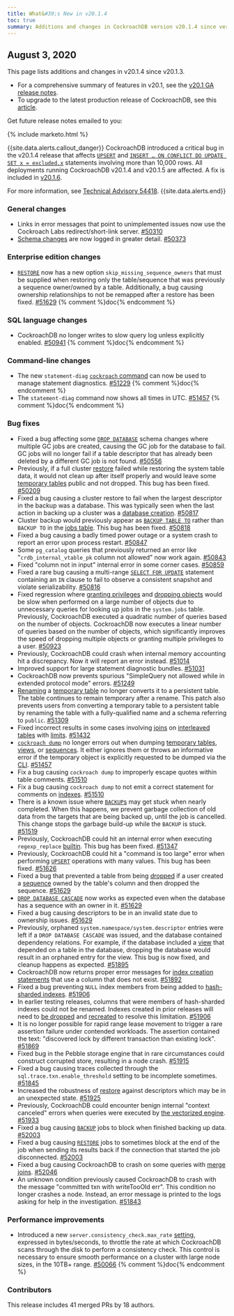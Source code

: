 ```yaml
---
title: What&#39;s New in v20.1.4
toc: true
summary: Additions and changes in CockroachDB version v20.1.4 since version v20.1.3
---
```


## August 3, 2020

This page lists additions and changes in v20.1.4 since v20.1.3.

- For a comprehensive summary of features in v20.1, see the [v20.1 GA release notes](v20.1.0.html).
- To upgrade to the latest production release of CockroachDB, see this [article](../stable/upgrade-cockroach-version.html).

Get future release notes emailed to you:

{% include marketo.html %}

{{site.data.alerts.callout_danger}}
CockroachDB introduced a critical bug in the v20.1.4 release that affects [`UPSERT`](../v20.1/upsert.html) and [`INSERT … ON CONFLICT DO UPDATE SET x = excluded.x`](../v20.1/insert.html#on-conflict-clause) statements involving more than 10,000 rows. All deployments running CockroachDB v20.1.4 and v20.1.5 are affected. A fix is included in [v20.1.6](../releases/v20.1.6.html).

For more information, see [Technical Advisory 54418](../advisories/a54418.html).
{{site.data.alerts.end}}

### General changes

- Links in error messages that point to unimplemented issues now use the Cockroach Labs redirect/short-link server. [#50310][#50310]
- [Schema changes](../v20.1/online-schema-changes.html) are now logged in greater detail. [#50373][#50373]

### Enterprise edition changes

- [`RESTORE`](../v20.1/restore.html) now has a new option `skip_missing_sequence_owners` that must be supplied when restoring only the table/sequence that was previously a sequence owner/owned by a table. Additionally, a bug causing ownership relationships to not be remapped after a restore has been fixed. [#51629][#51629] {% comment %}doc{% endcomment %}

### SQL language changes

- CockroachDB no longer writes to slow query log unless explicitly enabled. [#50941][#50941] {% comment %}doc{% endcomment %}

### Command-line changes

- The new `statement-diag` [`cockroach` command](../v20.1/cockroach-commands.html) can now be used to manage statement diagnostics. [#51229][#51229] {% comment %}doc{% endcomment %}
- The `statement-diag` command now shows all times in UTC. [#51457][#51457] {% comment %}doc{% endcomment %}

### Bug fixes

- Fixed a bug affecting some [`DROP DATABASE`](../v20.1/drop-database.html) schema changes where multiple GC jobs are created, causing the GC job for the database to fail. GC jobs will no longer fail if a table descriptor that has already been deleted by a different GC job is not found. [#50556][#50556]
- Previously, if a full cluster [restore](../v20.1/restore.html) failed while restoring the system table data, it would not clean up after itself properly and would leave some [temporary tables](../v20.1/temporary-tables.html) public and not dropped. This bug has been fixed. [#50209][#50209]
- Fixed a bug causing a cluster restore to fail when the largest descriptor in the backup was a database. This was typically seen when the last action in backing up a cluster was a [database creation](../v20.1/create-database.html). [#50817][#50817]
- Cluster backup would previously appear as [`BACKUP TABLE TO`](../v20.1/backup.html) rather than `BACKUP TO` in the [jobs table](../v20.1/show-jobs.html). This bug has been fixed. [#50818][#50818]
- Fixed a bug causing a badly timed power outage or a system crash to report an error upon process restart. [#50847][#50847]
- Some `pg_catalog` queries that previously returned an error like "`crdb_internal_vtable_pk` column not allowed" now work again. [#50843][#50843]
- Fixed "column not in input" internal error in some corner cases. [#50859][#50859]
- Fixed a rare bug causing a multi-range [`SELECT FOR UPDATE`](../v20.1/select.html) statement containing an `IN` clause to fail to observe a consistent snapshot and violate serializability. [#50816][#50816]
- Fixed regression where [granting privileges](../v20.1/grant.html) and [dropping objects](../v20.1/drop-table.html) would be slow when performed on a large number of objects due to unnecessary queries for looking up jobs in the `system.jobs` table. Previously, CockroachDB executed a quadratic number of queries based on the number of objects. CockroachDB now executes a linear number of queries based on the number of objects, which significantly improves the speed of dropping multiple objects or granting multiple privileges to a user. [#50923][#50923]
- Previously, CockroachDB could crash when internal memory accounting hit a discrepancy. Now it will report an error instead. [#51014][#51014]
- Improved support for large statement diagnostic bundles. [#51031][#51031]
- CockroachDB now prevents spurious "SimpleQuery not allowed while in extended protocol mode" errors. [#51249][#51249]
- [Renaming](../v20.1/rename-table.html) a [temporary table](../v20.1/temporary-tables.html) no longer converts it to a persistent table. The table continues to remain temporary after a rename. This patch also prevents users from converting a temporary table to a persistent table by renaming the table with a fully-qualified name and a schema referring to `public`. [#51309][#51309]
- Fixed incorrect results in some cases involving [joins](../v20.1/joins.html) on [interleaved tables](../v20.1/interleave-in-parent.html) with [limits](../v20.1/limit-offset.html). [#51432][#51432]
- [`cockroach dump`](../v20.1/cockroach-dump.html) no longer errors out when dumping [temporary tables](../v20.1/temporary-tables.html), [views](../v20.1/views.html#temporary-views), or [sequences](../v20.1/create-sequence.html#temporary-sequences). It either ignores them or throws an informative error if the temporary object is explicitly requested to be dumped via the [CLI](../v20.1/cockroach-commands.html). [#51457][#51457]
- Fix a bug causing `cockroach dump` to improperly escape quotes within table comments. [#51510][#51510]
- Fix a bug causing `cockroach dump` to not emit a correct statement for comments on [indexes](../v20.1/indexes.html). [#51510][#51510]
- There is a known issue where [`BACKUP`s](../v20.1/backup.html) may get stuck when nearly completed. When this happens, we prevent garbage collection of old data from the targets that are being backed up, until the job is cancelled. This change stops the garbage build-up while the `BACKUP` is stuck. [#51519][#51519]
- Previously, CockroachDB could hit an internal error when executing `regexp_replace` [builtin](../v20.1/functions-and-operators.html). This bug has been fixed. [#51347][#51347]
- Previously, CockroachDB could hit a "command is too large" error when performing [`UPSERT`](../v20.1/upsert.html) operations with many values. This bug has been fixed. [#51626][#51626]
- Fixed a bug that prevented a table from being [dropped](../v20.1/drop-table.html) if a user created a [sequence](../v20.1/create-sequence.html) owned by the table's column and then dropped the sequence. [#51629][#51629]
- [`DROP DATABASE CASCADE`](../v20.1/drop-database.html) now works as expected even when the database has a sequence with an owner in it. [#51629][#51629]
- Fixed a bug causing descriptors to be in an invalid state due to ownership issues. [#51629][#51629]
- Previously, orphaned `system.namespace/system.descriptor` entries were left if a `DROP DATABASE CASCADE` was issued, and the database contained dependency relations. For example, if the database included a [view](../v20.1/views.html) that depended on a table in the database, dropping the database would result in an orphaned entry for the view. This bug is now fixed, and cleanup happens as expected. [#51895][#51895]
- CockroachDB now returns proper error messages for [index creation statements](../v20.1/create-index.html) that use a column that does not exist. [#51892][#51892]
- Fixed a bug preventing `NULL` index members from being added to [hash-sharded indexes](../v20.1/indexes.html#hash-sharded-indexes). [#51906][#51906]
- In earlier testing releases, columns that were members of hash-sharded indexes could not be renamed. Indexes created in prior releases will need to [be dropped](../v20.1/drop-index.html) and [recreated](../v20.1/create-index.html) to resolve this limitation. [#51906][#51906]
- It is no longer possible for rapid range lease movement to trigger a rare assertion failure under contended workloads. The assertion contained the text: "discovered lock by different transaction than existing lock". [#51869][#51869]
- Fixed bug in the Pebble storage engine that in rare circumstances could construct corrupted store, resulting in a node crash. [#51915][#51915]
- Fixed a bug causing traces collected through the `sql.trace.txn.enable_threshold` setting to be incomplete sometimes. [#51845][#51845]
- Increased the robustness of [restore](../v20.1/restore.html) against descriptors which may be in an unexpected state. [#51925][#51925]
- Previously, CockroachDB could encounter benign internal "context canceled" errors when queries were executed by [the vectorized engine](../v20.1/vectorized-execution.html). [#51933][#51933]
- Fixed a bug causing [`BACKUP`](../v20.1/backup.html) jobs to block when finished backing up data. [#52003][#52003]
- Fixed a bug causing [`RESTORE`](../v20.1/restore.html) jobs to sometimes block at the end of the job when sending its results back if the connection that started the job disconnected. [#52003][#52003]
- Fixed a bug causing CockroachDB to crash on some queries with [merge joins](../v20.1/joins.html#merge-joins). [#52046][#52046]
- An unknown condition previously caused CockroachDB to crash with the message "committed txn with writeTooOld err". This condition no longer crashes a node. Instead, an error message is printed to the logs asking for help in the investigation. [#51843][#51843]

### Performance improvements

- Introduced a new `server.consistency_check.max_rate` [setting](../v20.1/cluster-settings.html), expressed in bytes/seconds, to throttle the rate at which CockroachDB scans through the disk to perform a consistency check. This control is necessary to ensure smooth performance on a cluster with large node sizes, in the 10TB+ range. [#50066][#50066] {% comment %}doc{% endcomment %}

### Contributors

This release includes 41 merged PRs by 18 authors.

[#50066]: https://github.com/cockroachdb/cockroach/pull/50066
[#50209]: https://github.com/cockroachdb/cockroach/pull/50209
[#50310]: https://github.com/cockroachdb/cockroach/pull/50310
[#50373]: https://github.com/cockroachdb/cockroach/pull/50373
[#50556]: https://github.com/cockroachdb/cockroach/pull/50556
[#50816]: https://github.com/cockroachdb/cockroach/pull/50816
[#50817]: https://github.com/cockroachdb/cockroach/pull/50817
[#50818]: https://github.com/cockroachdb/cockroach/pull/50818
[#50843]: https://github.com/cockroachdb/cockroach/pull/50843
[#50847]: https://github.com/cockroachdb/cockroach/pull/50847
[#50859]: https://github.com/cockroachdb/cockroach/pull/50859
[#50923]: https://github.com/cockroachdb/cockroach/pull/50923
[#50941]: https://github.com/cockroachdb/cockroach/pull/50941
[#51014]: https://github.com/cockroachdb/cockroach/pull/51014
[#51031]: https://github.com/cockroachdb/cockroach/pull/51031
[#51229]: https://github.com/cockroachdb/cockroach/pull/51229
[#51249]: https://github.com/cockroachdb/cockroach/pull/51249
[#51309]: https://github.com/cockroachdb/cockroach/pull/51309
[#51347]: https://github.com/cockroachdb/cockroach/pull/51347
[#51432]: https://github.com/cockroachdb/cockroach/pull/51432
[#51457]: https://github.com/cockroachdb/cockroach/pull/51457
[#51510]: https://github.com/cockroachdb/cockroach/pull/51510
[#51519]: https://github.com/cockroachdb/cockroach/pull/51519
[#51626]: https://github.com/cockroachdb/cockroach/pull/51626
[#51629]: https://github.com/cockroachdb/cockroach/pull/51629
[#51843]: https://github.com/cockroachdb/cockroach/pull/51843
[#51845]: https://github.com/cockroachdb/cockroach/pull/51845
[#51869]: https://github.com/cockroachdb/cockroach/pull/51869
[#51892]: https://github.com/cockroachdb/cockroach/pull/51892
[#51895]: https://github.com/cockroachdb/cockroach/pull/51895
[#51906]: https://github.com/cockroachdb/cockroach/pull/51906
[#51915]: https://github.com/cockroachdb/cockroach/pull/51915
[#51925]: https://github.com/cockroachdb/cockroach/pull/51925
[#51933]: https://github.com/cockroachdb/cockroach/pull/51933
[#52003]: https://github.com/cockroachdb/cockroach/pull/52003
[#52046]: https://github.com/cockroachdb/cockroach/pull/52046
